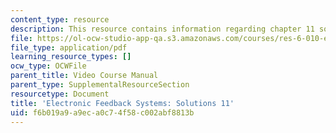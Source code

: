 ```yaml
---
content_type: resource
description: This resource contains information regarding chapter 11 solutions.
file: https://ol-ocw-studio-app-qa.s3.amazonaws.com/courses/res-6-010-electronic-feedback-systems-spring-2013/f6b019a9a9eca0c74f58c002abf8813b_MITRES_6-010S13_sol11.pdf
file_type: application/pdf
learning_resource_types: []
ocw_type: OCWFile
parent_title: Video Course Manual
parent_type: SupplementalResourceSection
resourcetype: Document
title: 'Electronic Feedback Systems: Solutions 11'
uid: f6b019a9-a9ec-a0c7-4f58-c002abf8813b
---
```

